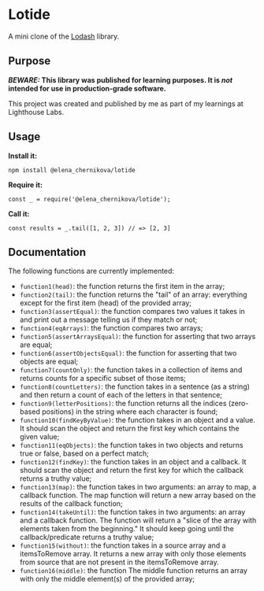 # Lotide

A mini clone of the [Lodash](https://lodash.com) library.

## Purpose

**_BEWARE:_ This library was published for learning purposes. It is _not_ intended for use in production-grade software.**

This project was created and published by me as part of my learnings at Lighthouse Labs.

## Usage

**Install it:**

`npm install @elena_chernikova/lotide`

**Require it:**

`const _ = require('@elena_chernikova/lotide');`

**Call it:**

`const results = _.tail([1, 2, 3]) // => [2, 3]`

## Documentation

The following functions are currently implemented:

- `function1(head)`: the function returns the first item in the array;
- `function2(tail)`: the function returns the "tail" of an array: everything except for the first item (head) of the provided array;
- `function3(assertEqual)`: the function compares two values it takes in and print out a message telling us if they match or not;
- `function4(eqArrays)`: the function compares two arrays;
- `function5(assertArraysEqual)`: the function for asserting that two arrays are equal;
- `function6(assertObjectsEqual)`: the function for asserting that two objects are equal;
- `function7(countOnly)`: the function takes in a collection of items and returns counts for a specific subset of those items;
- `function8(countLetters)`: the function takes in a sentence (as a string) and then return a count of each of the letters in that sentence;
- `function9(letterPositions)`: the function returns all the indices (zero-based positions) in the string where each character is found;
- `function10(findKeyByValue)`: the function takes in an object and a value. It should scan the object and return the first key which contains the given value;
- `function11(eqObjects)`: the function takes in two objects and returns true or false, based on a perfect match;
- `function12(findKey)`: the function takes in an object and a callback. It should scan the object and return the first key for which the callback returns a truthy value;
- `function13(map)`: the function takes in two arguments: an array to map, a callback function. The map function will return a new array based on the results of the callback function;
- `function14(takeUntil)`: the function takes in two arguments: an array and a callback function. The function will return a "slice of the array with elements taken from the beginning." It should keep going until the callback/predicate returns a truthy value;
- `function15(without)`: the function takes in a source array and a itemsToRemove array. It returns a new array with only those elements from source that are not present in the itemsToRemove array.
- `function16(middle)`: the function The middle function returns an array with only the middle element(s) of the provided array;
